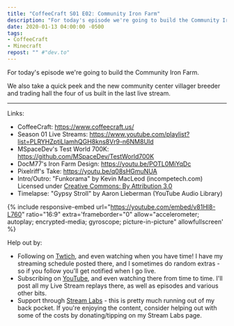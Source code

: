 ```yaml
---
title: "CoffeeCraft S01 E02: Community Iron Farm"
description: "For today's episode we're going to build the Community Iron Farm."
date: 2020-01-13 04:00:00 -0500
tags:
- CoffeeCraft
- Minecraft
repost: "" #"dev.to"
---
```


For today's episode we're going to build the Community Iron Farm.

We also take a quick peek and the new community center villager breeder and trading hall the four of us built in the last live stream.

---

Links:
* CoffeeCraft: <https://www.coffeecraft.us/>
* Season 01 Live Streams: <https://www.youtube.com/playlist?list=PLRYHZptiLlamhQGH8kns8Vr9-n6NM8UId>
* MSpaceDev's Test World 700K: <https://github.com/MSpaceDev/TestWorld700K>
* DocM77's Iron Farm Design: <https://youtu.be/POTL0MiYqDc>
* Pixelriff's Take: <https://youtu.be/q08sHGmuNUA>
* Intro/Outro: "Funkorama" by Kevin MacLeod (incompetech.com) Licensed under [Creative Commons: By Attribution 3.0](http://creativecommons.org/licenses/by/3.0/)
* Timelapse: "Gypsy Stroll" by Aaron Lieberman (YouTube Audio Library)
<!--more-->

{% include responsive-embed url="https://youtube.com/embed/v81Hl8-L760" ratio="16:9" extra='frameborder="0" allow="accelerometer; autoplay; encrypted-media; gyroscope; picture-in-picture" allowfullscreen' %}

Help out by:
 * Following on [Twtich](https://twitch.tv/AnonJr_Live), and even watching when you have time! I have my streaming schedule posted there, and I sometimes do random extras - so if you follow you'll get notified when I go live.
 * Subscribing on [YouTube](http://www.youtube.com/channel/UCXafqhKHbkSUIrq0LAuu0tw), and even watching there from time to time. I'll post all my Live Stream replays there, as well as episodes and various other bits.
 * Support through [Stream Labs](https://streamlabs.com/anonjr_live) - this is pretty much running out of my back pocket. If you're enjoying the content, consider helping out with some of the costs by donating/tipping on my Stream Labs page.